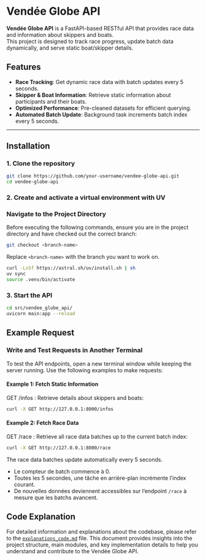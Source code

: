 # Vendée Globe API

**Vendée Globe API** is a FastAPI-based RESTful API that provides race data and information about skippers and boats.  
This project is designed to track race progress, update batch data dynamically, and serve static boat/skipper details.

## Features
- **Race Tracking**: Get dynamic race data with batch updates every 5 seconds.
- **Skipper & Boat Information**: Retrieve static information about participants and their boats.
- **Optimized Performance**: Pre-cleaned datasets for efficient querying.
- **Automated Batch Update**: Background task increments batch index every 5 seconds.

---

## Installation

### **1. Clone the repository**
```bash
git clone https://github.com/your-username/vendee-globe-api.git
cd vendee-globe-api
```

### **2. Create and activate a virtual environment with UV**

### **Navigate to the Project Directory**

Before executing the following commands, ensure you are in the project directory and have checked out the correct branch:

```bash
git checkout <branch-name>
``` 
Replace `<branch-name>` with the branch you want to work on.

```bash
curl -LsSf https://astral.sh/uv/install.sh | sh
uv sync
source .venv/bin/activate
```

### **3. Start the API**
```bash
cd src/vendee_globe_api/
uvicorn main:app --reload
```

## Example Request 
### **Write and Test Requests in Another Terminal**

To test the API endpoints, open a new terminal window while keeping the server running. Use the following examples to make requests:

#### Example 1: Fetch Static Information
GET /infos : Retrieve details about skippers and boats:
```bash
curl -X GET http://127.0.0.1:8000/infos
```

#### Example 2: Fetch Race Data
GET /race : Retrieve all race data batches up to the current batch index:
```bash
curl -X GET http://127.0.0.1:8000/race
```

The race data batches update automatically every 5 seconds.

<ul class="nocopy" style="list-style: disc; padding-left: 20px;">
  <li>Le compteur de batch commence à 0.</li>
  <li>Toutes les 5 secondes, une tâche en arrière-plan incrémente l’index courant.</li>
  <li>De nouvelles données deviennent accessibles sur l’endpoint <code>/race</code> à mesure que les batchs avancent.</li>
</ul>

## Code Explanation

For detailed information and explanations about the codebase, please refer to the [`explanations_code.md`](explanations_code.md) file. This document provides insights into the project structure, main modules, and key implementation details to help you understand and contribute to the Vendée Globe API.

